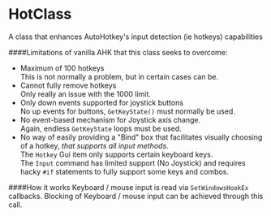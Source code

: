 # HotClass
A class that enhances AutoHotkey's input detection (ie hotkeys) capabilities

####Limitations of vanilla AHK that this class seeks to overcome:
* Maximum of 100 hotkeys  
This is not normally a problem, but in certain cases can be.
* Cannot fully remove hotkeys  
Only really an issue with the 1000 limit.
* Only down events supported for joystick buttons  
No up events for buttons, `GetKeyState()` must normally be used.
* No event-based mechanism for Joystick axis change.  
Again, endless `GetKeyState` loops must be used.
* No way of easily providing a "Bind" box that facilitates visually choosing of a hotkey, *that supports all input methods*.  
The `Hotkey` Gui item only supports certain keyboard keys.  
The `Input` command has limited support (No Joystick) and requires hacky `#if` statements to fully support some keys and combos.  

####How it works
Keyboard / mouse input is read via `SetWindowsHookEx` callbacks.  Blocking of Keyboard / mouse input can be achieved through this call.
